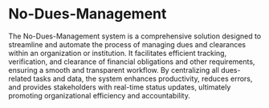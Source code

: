 # No-Dues-Management

The No-Dues-Management system is a comprehensive solution designed to streamline and automate the process of managing dues and clearances within an organization or institution. It facilitates efficient tracking, verification, and clearance of financial obligations and other requirements, ensuring a smooth and transparent workflow. By centralizing all dues-related tasks and data, the system enhances productivity, reduces errors, and provides stakeholders with real-time status updates, ultimately promoting organizational efficiency and accountability.





